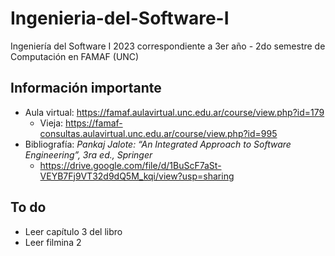 # Ingenieria-del-Software-I

Ingeniería del Software I 2023 correspondiente a 3er año - 2do semestre de Computación en FAMAF (UNC)

## Información importante

- Aula virtual: <https://famaf.aulavirtual.unc.edu.ar/course/view.php?id=179>
  - Vieja: <https://famaf-consultas.aulavirtual.unc.edu.ar/course/view.php?id=995>
- Bibliografía: _Pankaj Jalote: “An Integrated Approach to Software Engineering”, 3ra ed., Springer_
  - <https://drive.google.com/file/d/1BuScF7aSt-VEYB7Fj9VT32d9dQ5M_kqi/view?usp=sharing>

## To do

- Leer capítulo 3 del libro
- Leer filmina 2
